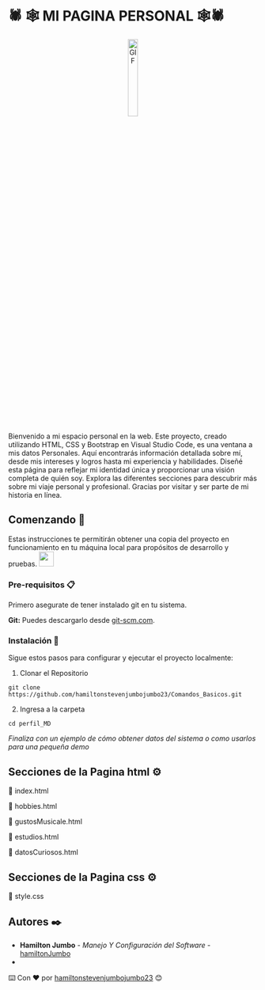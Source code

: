 # 🕷️ 🕸️  MI PAGINA PERSONAL 🕸️🕷️
<p align="center">
  <img alt="GIF" src="https://i.pinimg.com/originals/9e/a7/2e/9ea72ef078139ced289852e8a4ea0c5c.gif" width="20%" />
</p>
Bienvenido a mi espacio personal en la web. Este proyecto, creado utilizando HTML, CSS y Bootstrap en Visual Studio Code, es una ventana a mis datos Personales. Aquí encontrarás información detallada sobre mí, desde mis intereses y logros hasta mi experiencia y habilidades. Diseñé esta página para reflejar mi identidad única y proporcionar una visión completa de quién soy. Explora las diferentes secciones para descubrir más sobre mi viaje personal y profesional. Gracias por visitar y ser parte de mi historia en línea.

## Comenzando 🚀

Estas instrucciones te permitirán obtener una copia del proyecto en funcionamiento en tu máquina local para propósitos de desarrollo y pruebas. <img src="https://media.giphy.com/media/ObNTw8Uzwy6KQ/giphy.gif" width="30px">&nbsp;


### Pre-requisitos 📋

Primero asegurate de tener instalado git en tu sistema.

 **Git:** Puedes descargarlo desde [git-scm.com](https://git-scm.com/).

### Instalación 🔧

Sigue estos pasos para configurar y ejecutar el proyecto localmente:

1. Clonar el Repositorio

```
git clone https://github.com/hamiltonstevenjumbojumbo23/Comandos_Basicos.git
```

2. Ingresa a la carpeta

```
cd perfil_MD
```

_Finaliza con un ejemplo de cómo obtener datos del sistema o como usarlos para una pequeña demo_

## Secciones de la Pagina html ⚙️</br>

📂 index.html</br>

📂 hobbies.html</br>

📂 gustosMusicale.html</br>

📂 estudios.html</br>

📂 datosCuriosos.html</br>
## Secciones de la Pagina css ⚙️

📂 style.css


## Autores ✒️

* **Hamilton Jumbo** - *Manejo Y Configuración del Software* - [hamiltonJumbo](https://github.com/hamiltonstevenjumbojumbo23)
* 

⌨️ Con ❤️ por [hamiltonstevenjumbojumbo23](https://github.com/amiltonstevenjumbojumbo23) 😊
